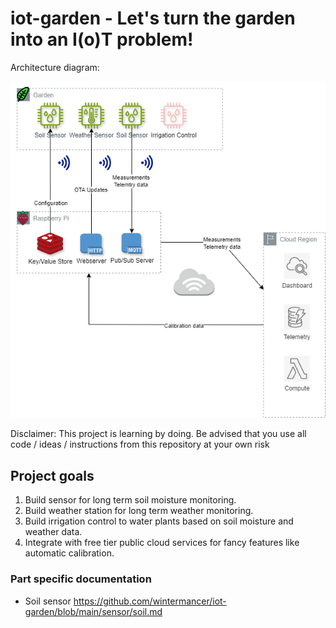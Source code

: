 # iot-garden - Let's turn the garden into an I(o)T problem!
Architecture diagram:

![An architecture diagram showing sensors in the garden, REDIS, HTTPD and MQTT on a Raspberry Pi and CloudWatch, DynamoDB and Lambda in an AWS Region](docs/IoT-Diagram.png?raw=true)

Disclaimer: This project is learning by doing. Be advised that you use all code / ideas / instructions from this repository at your own risk

## Project goals
1. Build sensor for long term soil moisture monitoring.
2. Build weather station for long term weather monitoring.
4. Build irrigation control to water plants based on soil moisture and weather data.
5. Integrate with free tier public cloud services for fancy features like automatic calibration.

### Part specific documentation
* Soil sensor https://github.com/wintermancer/iot-garden/blob/main/sensor/soil.md
